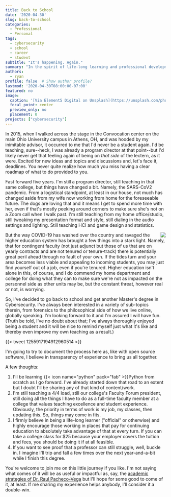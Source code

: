 ```yaml
---
title: Back to School
date: '2020-04-30'
slug: back-to-school
categories:
  - Professional
  - Personal
tags:
  - cybersecurity
  - school
  - career
  - student
subtitle: "It's happening. Again."
summary: "In the spirit of life-long learning and professional development, I'm heading back to school to get another degree."
authors:
  - ryan
profile: false  # Show author profile?
lastmod: '2020-04-30T08:00:00-07:00'
featured: no
image:
  caption: '[Via Element5 Digital on Unsplash](https://unsplash.com/photos/7K_agbqPqYo)'
  focal_point: center
  preview_only: no
  placement: 0
projects: ["cybersecurity"]
---
```



In 2015, when I walked across the stage in the Convocation center on the main Ohio University campus in Athens, OH, and was hooded by my inimitable advisor, it occurred to me that I'd never be a student again. I'd be teaching, sure--heck, I was already a program director at that point--but I'd likely never get that feeling again of being on _that side_ of the lectern, as it were. Excited for new ideas and topics and discussions and, let's face it, deadlines. You never quite realize how much you miss having a clear roadmap of what to do provided to you. 

Fast forward five years. I'm still a program director, still teaching in that same college, but things have changed a bit. Namely, the SARS-CoV2 pandemic. From a logistical standpoint, at least in our house, not much has changed aside from my wife now working from home for the foreseeable future. The dogs are loving that and it means I get to spend more time with her, even if that's mostly peeking around corners to make sure she's not on a Zoom call when I walk past. I'm still teaching from my home office/studio, still tweaking my presentation format and style, still dialing in the audio settings and lighting. Still teaching HCI and game design and statistics.

<img style="float: right;" src="https://media.giphy.com/media/RHKIKFgCC9WKqh4b0J/giphy.gif">But the way COVID-19 has washed over the country and ravaged the higher education system has brought a few things into a stark light. Namely, that for contingent faculty (not just adjunct but those of us that are on yearly contracts and are not tenured or tenure-track) there is potentially great peril ahead through no fault of your own. If the tides turn and your area becomes less viable and appealing to incoming students, you may just find yourself out of a job, even if you're tenured. Higher education isn't alone in this, of course, and I do commend my home department and college for doing what they can to make sure we're not as impacted on the personnel side as other units may be, but the constant threat, however real or not, is worrying.

So, I've decided to go back to school and get another Master's degree in Cybersecurity. I've always been interested in a variety of sub-topics therein, from forensics to the philosophical side of how we live online, globally speaking. I'm looking forward to it and I'm assured I will have fun. (Truth be told, I've no doubt about that; I've always thoroughly enjoyed being a student and it will be nice to remind myself just what it's like and thereby even improve my own teaching as a result.)

{{< tweet 1255917194912960514 >}}

I'm going to try to document the process here as, like with open source software, I believe in transparency of experience to bring us all together.

A few thoughts:

1. I'll be learning {{< icon name="python" pack="fab" >}}Python from scratch as I go forward. I've already started down that road to an extent but I doubt I'll be sharing any of that kind of content/work.
1. I'm still teaching a 4/4 load, still our college's Faculty Forum president, still doing all the things I have to do as a full-time faculty member at a college that values teaching excellence and student experience. Obviously, the priority in terms of work is my job, my classes, then updating this. So, things may come in fits.
1. I firmly believe in being a life-long learner ("official" or otherwise) and highly encourage those working in places that pay for continuing education to absolutely take advantage of that at every turn. If you can take a college class for $25 because your employer covers the tuition and fees, you should be doing it if at all feasible. 
1. If you want to see proof that a professor can still struggle, well, buckle in. I imagine I'll trip and fall a few times over the next year-and-a-bit while I finish this degree.

You're welcome to join me on this little journey if you like. I'm not saying what comes of it will be as useful or impactful as, say, the [academic strategies of Dr. Raul Pacheco-Vega](https://www.raulpacheco.org/) but I'll hope for some good to come of it, at least. If me sharing my experience helps anybody, I'll consider it a double-win.

